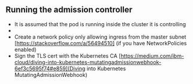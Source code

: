 ## Running the admission controller

- It is assumed that the pod is running inside the cluster it is controlling
- 
- Create a network policy only allowing ingress from the master subnet
  [https://stackoverflow.com/a/56494510] (if you have NetworkPolicies enabled)
- Sign the TLS cert with the Kubernetes CA 
  [https://medium.com/ibm-cloud/diving-into-kubernetes-mutatingadmissionwebhook-6ef3c5695f74#e859](Diving
  into Kubernetes MutatingAdmissionWebhook)
